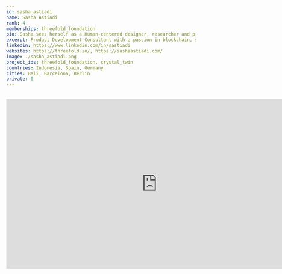 ```yaml
---
id: sasha_astiadi
name: Sasha Astiadi
rank: 4
memberships: threefold_foundation
bio: Sasha sees herself as a Human-centered designer, researcher and project manager who puts the planet as her main mission. It is her duty and aspiration to define the ways humans relate to and interact with the world, how we can navigate space effectively, how we humans can connect to our planet better and create a better designed world, for you and me and for the future generations.Over the course of 6 years, she has successfully transformed herself from my previous expertise as a digital marketing consultant into becoming an interaction designer with strong emphasis in UX Research, UI Design, human factors comprehension, and user experience. With her multilingual skills of Indonesian, English, Chinese, German and Spanish, she has delivered various digital projects from clients in different industries in Germany, China, Japan, Indonesia, Spain, and the USA, ranging from web and mobile apps interface design, to design system, corporate branding, and large-scale user experience researches and project management.
excerpt: Product Development Consultant with a passion in blockchain, sustainability, and decentralization
linkedin: https://www.linkedin.com/in/sastiadi
websites: https://threefold.io/, https://sashaastiadi.com/
image: ./sasha_astiadi.png
project_ids: threefold_foundation, crystal_twin
countries: Indonesia, Spain, Germany
cities: Bali, Barcelona, Berlin
private: 0
---
```


<BR>

<iframe src="https://player.vimeo.com/video/412762810" width="800" height="450" frameborder="0" allow="autoplay; fullscreen" allowfullscreen></iframe>

<BR>

